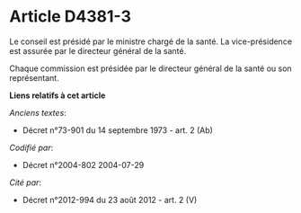 # Article D4381-3

Le conseil est présidé par le ministre chargé de la santé. La vice-présidence est assurée par le directeur général de la
santé.

Chaque commission est présidée par le directeur général de la santé ou son représentant.

**Liens relatifs à cet article**

_Anciens textes_:

  - Décret n°73-901 du 14 septembre 1973 - art. 2 (Ab)

_Codifié par_:

  - Décret n°2004-802 2004-07-29

_Cité par_:

  - Décret n°2012-994 du 23 août 2012 - art. 2 (V)
